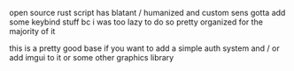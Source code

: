 open source rust script
has blatant / humanized and custom sens
gotta add some keybind stuff bc i was too lazy to do so
pretty organized for the majority of it

this is a pretty good base if you want to add a simple auth system
and / or add imgui to it or some other graphics library
